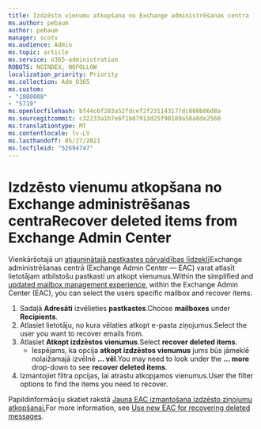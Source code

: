 ```yaml
---
title: Izdzēsto vienumu atkopšana no Exchange administrēšanas centra
ms.author: pebaum
author: pebaum
manager: scotv
ms.audience: Admin
ms.topic: article
ms.service: o365-administration
ROBOTS: NOINDEX, NOFOLLOW
localization_priority: Priority
ms.collection: Adm_O365
ms.custom:
- "1800008"
- "5719"
ms.openlocfilehash: bf44c6f283a52fdcef2f231143177dc880b06d8a
ms.sourcegitcommit: c32233a1b7e6f1b07913d25f90189a58a8de2560
ms.translationtype: MT
ms.contentlocale: lv-LV
ms.lasthandoff: 05/27/2021
ms.locfileid: "52694747"
---
```

# <a name="recover-deleted-items-from-exchange-admin-center"></a><span data-ttu-id="a9469-102">Izdzēsto vienumu atkopšana no Exchange administrēšanas centra</span><span class="sxs-lookup"><span data-stu-id="a9469-102">Recover deleted items from Exchange Admin Center</span></span>

<span data-ttu-id="a9469-103">Vienkāršotajā un [atjauninātajā pastkastes pārvaldības līdzeklī](https://admin.exchange.microsoft.com/#/mailboxes)Exchange administrēšanas centrā (Exchange Admin Center — EAC) varat atlasīt lietotājam atbilstošu pastkasti un atkopt vienumus.</span><span class="sxs-lookup"><span data-stu-id="a9469-103">Within the simplified and [updated mailbox management experience](https://admin.exchange.microsoft.com/#/mailboxes), within the Exchange Admin Center (EAC), you can select the users specific mailbox and recover items.</span></span>

1. <span data-ttu-id="a9469-104">Sadaļā **Adresāti** izvēlieties **pastkastes**.</span><span class="sxs-lookup"><span data-stu-id="a9469-104">Choose **mailboxes** under **Recipients**.</span></span>
2. <span data-ttu-id="a9469-105">Atlasiet lietotāju, no kura vēlaties atkopt e-pasta ziņojumus.</span><span class="sxs-lookup"><span data-stu-id="a9469-105">Select the user you want to recover emails from.</span></span>
3. <span data-ttu-id="a9469-106">Atlasiet **Atkopt izdzēstos vienumus**.</span><span class="sxs-lookup"><span data-stu-id="a9469-106">Select **recover deleted items**.</span></span>
    - <span data-ttu-id="a9469-107">Iespējams, ka opcija **atkopt izdzēstos vienumus** jums būs jāmeklē nolaižamajā izvēlnē **... vēl**.</span><span class="sxs-lookup"><span data-stu-id="a9469-107">You may need to look under the **… more** drop-down to see **recover deleted items**.</span></span>
4. <span data-ttu-id="a9469-108">Izmantojiet filtra opcijas, lai atrastu atkopjamos vienumus.</span><span class="sxs-lookup"><span data-stu-id="a9469-108">User the filter options to find the items you need to recover.</span></span>

<span data-ttu-id="a9469-109">Papildinformāciju skatiet rakstā [Jauna EAC izmantošana izdzēsto ziņojumu atkopšanai.](/exchange/recipients-in-exchange-online/manage-user-mailboxes/recover-deleted-messages#use-new-eac-for-recovering-deleted-messages)</span><span class="sxs-lookup"><span data-stu-id="a9469-109">For more information, see [Use new EAC for recovering deleted messages](/exchange/recipients-in-exchange-online/manage-user-mailboxes/recover-deleted-messages#use-new-eac-for-recovering-deleted-messages).</span></span>
